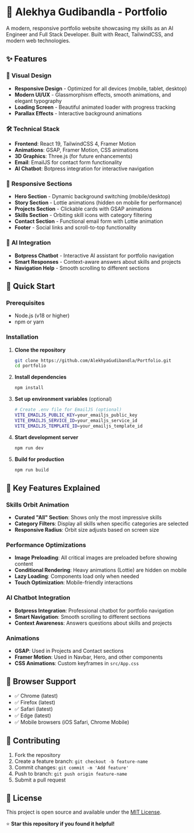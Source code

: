 # 🚀 Alekhya Gudibandla - Portfolio

A modern, responsive portfolio website showcasing my skills as an AI Engineer and Full Stack Developer. Built with React, TailwindCSS, and modern web technologies.

## ✨ Features

### 🎨 **Visual Design**
- **Responsive Design** - Optimized for all devices (mobile, tablet, desktop)
- **Modern UI/UX** - Glassmorphism effects, smooth animations, and elegant typography
- **Loading Screen** - Beautiful animated loader with progress tracking
- **Parallax Effects** - Interactive background animations

### 🛠️ **Technical Stack**
- **Frontend**: React 19, TailwindCSS 4, Framer Motion
- **Animations**: GSAP, Framer Motion, CSS animations
- **3D Graphics**: Three.js (for future enhancements)
- **Email**: EmailJS for contact form functionality
- **AI Chatbot**: Botpress integration for interactive navigation

### 📱 **Responsive Sections**
- **Hero Section** - Dynamic background switching (mobile/desktop)
- **Story Section** - Lottie animations (hidden on mobile for performance)
- **Projects Section** - Clickable cards with GSAP animations
- **Skills Section** - Orbiting skill icons with category filtering
- **Contact Section** - Functional email form with Lottie animation
- **Footer** - Social links and scroll-to-top functionality

### 🤖 **AI Integration**
- **Botpress Chatbot** - Interactive AI assistant for portfolio navigation
- **Smart Responses** - Context-aware answers about skills and projects
- **Navigation Help** - Smooth scrolling to different sections

## 🚀 Quick Start

### Prerequisites
- Node.js (v18 or higher)
- npm or yarn

### Installation

1. **Clone the repository**
   ```bash
   git clone https://github.com/AlekhyaGudibandla/Portfolio.git
   cd portfolio
   ```

2. **Install dependencies**
   ```bash
   npm install
   ```

3. **Set up environment variables** (optional)
   ```bash
   # Create .env file for EmailJS (optional)
   VITE_EMAILJS_PUBLIC_KEY=your_emailjs_public_key
   VITE_EMAILJS_SERVICE_ID=your_emailjs_service_id
   VITE_EMAILJS_TEMPLATE_ID=your_emailjs_template_id
   ```

4. **Start development server**
   ```bash
   npm run dev
   ```

5. **Build for production**
   ```bash
   npm run build
   ```


## 🎯 Key Features Explained


### **Skills Orbit Animation**
- **Curated "All" Section**: Shows only the most impressive skills
- **Category Filters**: Display all skills when specific categories are selected
- **Responsive Radius**: Orbit size adjusts based on screen size

### **Performance Optimizations**
- **Image Preloading**: All critical images are preloaded before showing content
- **Conditional Rendering**: Heavy animations (Lottie) are hidden on mobile
- **Lazy Loading**: Components load only when needed
- **Touch Optimization**: Mobile-friendly interactions

### **AI Chatbot Integration**
- **Botpress Integration**: Professional chatbot for portfolio navigation
- **Smart Navigation**: Smooth scrolling to different sections
- **Context Awareness**: Answers questions about skills and projects


### **Animations**
- **GSAP**: Used in Projects and Contact sections
- **Framer Motion**: Used in Navbar, Hero, and other components
- **CSS Animations**: Custom keyframes in `src/App.css`

## 📱 Browser Support

- ✅ Chrome (latest)
- ✅ Firefox (latest)
- ✅ Safari (latest)
- ✅ Edge (latest)
- ✅ Mobile browsers (iOS Safari, Chrome Mobile)

## 🤝 Contributing

1. Fork the repository
2. Create a feature branch: `git checkout -b feature-name`
3. Commit changes: `git commit -m 'Add feature'`
4. Push to branch: `git push origin feature-name`
5. Submit a pull request

## 📄 License

This project is open source and available under the [MIT License](LICENSE).


⭐ **Star this repository if you found it helpful!**
